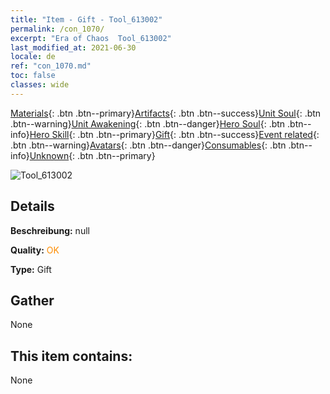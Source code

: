 ```yaml
---
title: "Item - Gift - Tool_613002"
permalink: /con_1070/
excerpt: "Era of Chaos  Tool_613002"
last_modified_at: 2021-06-30
locale: de
ref: "con_1070.md"
toc: false
classes: wide
---
```

 [Materials](/ItemsDE/){: .btn .btn--primary}[Artifacts](/ItemsDE/Artifacts/){: .btn .btn--success}[Unit Soul](/ItemsDE/UnitSoul/){: .btn .btn--warning}[Unit Awakening](/ItemsDE/UnitAwakening/){: .btn .btn--danger}[Hero Soul](/ItemsDE/HeroSoul/){: .btn .btn--info}[Hero Skill](/ItemsDE/HeroSkill/){: .btn .btn--primary}[Gift](/ItemsDE/Gift/){: .btn .btn--success}[Event related](/ItemsDE/Events/){: .btn .btn--warning}[Avatars](/ItemsDE/Avatars/){: .btn .btn--danger}[Consumables](/ItemsDE/Consumables/){: .btn .btn--info}[Unknown](/ItemsDE/Unknown/){: .btn .btn--primary}

 ![Tool_613002](/images/t/i_907054.png)

## Details
 **Beschreibung:** null

 **Quality:** <span style="color: #FF8C00">OK</span>

 **Type:** Gift

## Gather

  None

## This item contains:

  None

